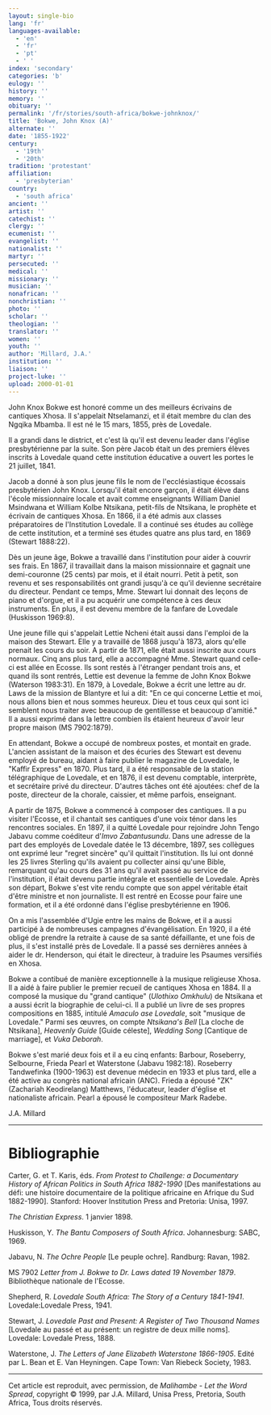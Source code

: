 ```yaml
---
layout: single-bio
lang: 'fr'
languages-available:
  - 'en'
  - 'fr'
  - 'pt'
  - ' '
index: 'secondary'
categories: 'b'
eulogy: ''
history: ''
memory: ''
obituary: ''
permalink: '/fr/stories/south-africa/bokwe-johnknox/'
title: 'Bokwe, John Knox (A)'
alternate: ''
date: '1855-1922'
century:
  - '19th'
  - '20th'
tradition: 'protestant'
affiliation:
  - 'presbyterian'
country:
  - 'south africa'
ancient: ''
artist: ''
catechist: ''
clergy: ''
ecumenist: ''
evangelist: ''
nationalist: ''
martyr: ''
persecuted: ''
medical: ''
missionary: ''
musician: ''
nonafrican: ''
nonchristian: ''
photo: ''
scholar: ''
theologian: ''
translator: ''
women: ''
youth: ''
author: 'Millard, J.A.'
institution: ''
liaison: ''
project-luke: ''
upload: 2000-01-01
---
```



John Knox Bokwe est honoré comme un des meilleurs écrivains de cantiques Xhosa. Il s'appelait Ntselamanzi, et il était membre du clan des Ngqika Mbamba. Il est né le 15 mars, 1855, près de Lovedale.

Il a grandi dans le district, et c'est là qu'il est devenu leader dans l'église presbytérienne par la suite. Son père Jacob était un des premiers élèves inscrits à Lovedale quand cette institution éducative a ouvert les portes le 21 juillet, 1841.

Jacob a donné à son plus jeune fils le nom de l'ecclésiastique écossais presbytérien John Knox. Lorsqu'il était encore garçon, il était élève dans l'école missionnaire locale et avait comme enseignants William Daniel Msindwana et William Kolbe Ntsikana, petit-fils de Ntsikana, le prophète et écrivain de cantiques Xhosa. En 1866, il a été admis aux classes préparatoires de l'Institution Lovedale. Il a continué ses études au collège de cette institution, et a terminé ses études quatre ans plus tard, en 1869 (Stewart 1888:22).

Dès un jeune âge, Bokwe a travaillé dans l'institution pour aider à couvrir ses frais. En 1867, il travaillait dans la maison missionnaire et gagnait une demi-couronne (25 cents) par mois, et il était nourri. Petit à petit, son revenu et ses responsabilités ont grandi jusqu'à ce qu'il devienne secrétaire du directeur. Pendant ce temps, Mme. Stewart lui donnait des leçons de piano et d'orgue, et il a pu acquérir une compétence à ces deux instruments. En plus, il est devenu membre de la fanfare de Lovedale (Huskisson 1969:8).

Une jeune fille qui s'appelait Lettie Ncheni était aussi dans l'emploi de la maison des Stewart. Elle y a travaillé de 1868 jusqu'à 1873, alors qu'elle prenait les cours du soir. A partir de 1871, elle était aussi inscrite aux cours normaux. Cinq ans plus tard, elle a accompagné Mme. Stewart quand celle-ci est allée en Ecosse. Ils sont restés à l'étranger pendant trois ans, et quand ils sont rentrés, Lettie est devenue la femme de John Knox Bokwe (Waterson 1983:31). En 1879, à Lovedale, Bokwe a écrit une lettre au dr. Laws de la mission de Blantyre et lui a dit: "En ce qui concerne Lettie et moi, nous allons bien et nous sommes heureux. Dieu et tous ceux qui sont ici semblent nous traiter avec beaucoup de gentillesse et beaucoup d'amitié." Il a aussi exprimé dans la lettre combien ils étaient heureux d'avoir leur propre maison (MS 7902:1879).

En attendant, Bokwe a occupé de nombreux postes, et montait en grade. L'ancien assistant de la maison et des écuries des Stewart est devenu employé de bureau, aidant à faire publier le magazine de Lovedale, le "Kaffir Express" en 1870. Plus tard, il a été responsable de la station télégraphique de Lovedale, et en 1876, il est devenu comptable, interprète, et secrétaire privé du directeur. D'autres tâches ont été ajoutées: chef de la poste, directeur de la chorale, caissier, et même parfois, enseignant.

A partir de 1875, Bokwe a commencé à composer des cantiques. Il a pu visiter l'Ecosse, et il chantait ses cantiques d'une voix ténor dans les rencontres sociales. En 1897, il a quitté Lovedale pour rejoindre John Tengo Jabavu comme coéditeur d'*Imvo Zabantusundu*. Dans une adresse de la part des employés de Lovedale datée le 13 décembre, 1897, ses collègues ont exprimé leur "regret sincère" qu'il quittait l'institution. Ils lui ont donné les 25 livres Sterling qu'ils avaient pu collecter ainsi qu'une Bible, remarquant qu'au cours des 31 ans qu'il avait passé au service de l'institution, il était devenu partie intégrale et essentielle de Lovedale. Après son départ, Bokwe s'est vite rendu compte que son appel véritable était d'être ministre et non journaliste. Il est rentré en Ecosse pour faire une formation, et il a été ordonné dans l'église presbytérienne en 1906.

On a mis l'assemblée d'Ugie entre les mains de Bokwe, et il a aussi participé à de nombreuses campagnes d'évangélisation. En 1920, il a été obligé de prendre la retraite à cause de sa santé défaillante, et une fois de plus, il s'est installé près de Lovedale. Il a passé ses dernières années à aider le dr. Henderson, qui était le directeur, à traduire les Psaumes versifiés en Xhosa.

Bokwe a contibué de manière exceptionnelle à la musique religieuse Xhosa. Il a aidé à faire publier le premier recueil de cantiques Xhosa en 1884. Il a composé la musique du "grand cantique" (*Ulothixo Omkhulu*) de Ntsikana et a aussi écrit la biographie de celui-ci. Il a publié un livre de ses propres compositions en 1885, intitulé *Amaculo ase Lovedale*, soit "musique de Lovedale." Parmi ses œuvres, on compte *Ntsikana's Bell* [La cloche de Ntsikana], *Heavenly Guide* [Guide céleste], *Wedding Song* [Cantique de marriage], et *Vuka Deborah*.

Bokwe s'est marié deux fois et il a eu cinq enfants: Barbour, Roseberry, Selbourne, Frieda Pearl et Waterstone (Jabavu 1982:18). Roseberry Tandwefinka (1900-1963) est devenue médecin en 1933 et plus tard, elle a été active au congrès national africain (ANC). Frieda a épousé "ZK" (Zachariah Keodirelang) Matthews, l'éducateur, leader d'église et nationaliste africain. Pearl a épousé le compositeur Mark Radebe.

J.A. Millard

---

# Bibliographie

Carter, G. et T. Karis, éds. *From Protest to Challenge: a Documentary History of African Politics in South Africa 1882-1990* [Des manifestations au défi: une histoire documentaire de la politique africaine en Afrique du Sud 1882-1990]. Stanford: Hoover Institution Press and Pretoria: Unisa, 1997.

*The Christian Express*. 1 janvier 1898.

Huskisson, Y. *The Bantu Composers of South Africa*. Johannesburg: SABC, 1969.

Jabavu, N. *The Ochre People* [Le peuple ochre]. Randburg: Ravan, 1982.

MS 7902 *Letter from J. Bokwe to Dr. Laws dated 19 November 1879*. Bibliothèque nationale de l'Ecosse.

Shepherd, R. *Lovedale South Africa: The Story of a Century 1841-1941*. Lovedale:Lovedale Press, 1941.

Stewart, J. *Lovedale Past and Present: A Register of Two Thousand Names* [Lovedale au passé et au présent: un registre de deux mille noms]. Lovedale: Lovedale Press, 1888.

Waterstone, J. *The Letters of Jane Elizabeth Waterstone 1866-1905*. Edité par L. Bean et E. Van Heyningen. Cape Town: Van Riebeck Society, 1983.

---

Cet article est reproduit, avec permission, de *Malihambe - Let the Word Spread*, copyright &copy; 1999, par J.A. Millard, Unisa Press, Pretoria, South Africa, Tous droits réservés.